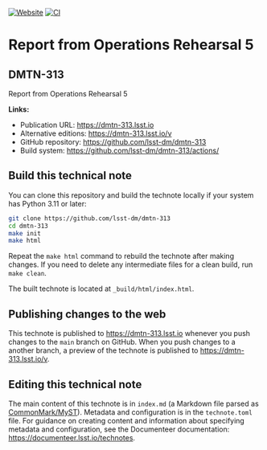 [![Website](https://img.shields.io/badge/dmtn--313-lsst.io-brightgreen.svg)](https://dmtn-313.lsst.io)
[![CI](https://github.com/lsst-dm/dmtn-313/actions/workflows/ci.yaml/badge.svg)](https://github.com/lsst-dm/dmtn-313/actions/workflows/ci.yaml)

# Report from Operations Rehearsal 5

## DMTN-313

Report from Operations Rehearsal 5

**Links:**

- Publication URL: https://dmtn-313.lsst.io
- Alternative editions: https://dmtn-313.lsst.io/v
- GitHub repository: https://github.com/lsst-dm/dmtn-313
- Build system: https://github.com/lsst-dm/dmtn-313/actions/


## Build this technical note

You can clone this repository and build the technote locally if your system has Python 3.11 or later:

```sh
git clone https://github.com/lsst-dm/dmtn-313
cd dmtn-313
make init
make html
```

Repeat the `make html` command to rebuild the technote after making changes.
If you need to delete any intermediate files for a clean build, run `make clean`.

The built technote is located at `_build/html/index.html`.

## Publishing changes to the web

This technote is published to https://dmtn-313.lsst.io whenever you push changes to the `main` branch on GitHub.
When you push changes to a another branch, a preview of the technote is published to https://dmtn-313.lsst.io/v.

## Editing this technical note

The main content of this technote is in `index.md` (a Markdown file parsed as [CommonMark/MyST](https://myst-parser.readthedocs.io/en/latest/index.html)).
Metadata and configuration is in the `technote.toml` file.
For guidance on creating content and information about specifying metadata and configuration, see the Documenteer documentation: https://documenteer.lsst.io/technotes.

